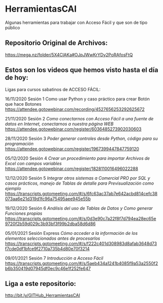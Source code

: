 # HerramientasCAI
Algunas herramientas para trabajar con Acceso Fácil y que son de tipo público

## Repositorio Original de Archivos:
https://mega.nz/folder/5X4ClAKa#OJpJWwKrYDy2PoRAfosFtQ


## Estos son los videos que hemos visto hasta el día de hoy:

Ligas para cursos sabatinos de ACCESO FÁCIL:

16/11/2020 Sesión 1 Como usar Python y caso práctico para crear Botón que hace Botones
https://attendee.gotowebinar.com/recording/4527656253292625672

21/11/2020 Sesión 2 *Como conectarnos con Acceso Fácil a una fuente de datos en Internet, conectarnos a nuestra página WEB*
https://attendee.gotowebinar.com/register/6036485273902030603

28/11/2020 Sesión 3 *Poder generar controles desde Python, código para su programación*
https://attendee.gotowebinar.com/register/1967399447847759120

05/12/2020 Sesión 4 *Crear un procedimiento para importar Archivos de Excel con campos variables*
https://attendee.gotowebinar.com/register/1828110016496022288

12/12/2020 Sesión 5 *Integrar otros sistemas a Comercial PRO por SQL y casos prácticos, manejo de Tablas de detalle para Previsualización como ejemplo*
https://transcripts.gotomeeting.com/#/s/6fc63ac37ab7e642acbd814cefc38073aa6e21d319d1fc96a75495aee945e55b

19/12/2020 Sesión 6 *Análisis del uso de Tablas de Datos y Como generar Funciones propias*
https://transcripts.gotomeeting.com/#/s/0d3e90c7a22f8f7d794ea28ec65e9720f2b59d029c3b93bf3f99b2dba58d6d86

05/01/2021 Sesión Express *Cómo acceder a la información de los elementos seleccionados antes de procesarlos*
https://transcripts.gotomeeting.com/#/s/f222c401d308983d8afab3648d73f7cde0df1bfce9f2710a735b4d80e70f3214

09/01/2021 Sesión 7 *Introducción a Acceso Fácil*
https://transcripts.gotomeeting.com/#/s/5aeb434a1241b4085f9a53a2550f2b6b350419d07945df0ec9c46e1f252fe647

## Liga a este repositorio:
http://bit.ly/GITHub_HerramientasCAI
